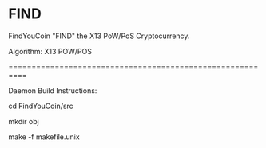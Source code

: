 FIND
====

FindYouCoin "FIND" the X13 PoW/PoS Cryptocurrency.

Algorithm: X13 POW/POS

==========================================================

Daemon Build Instructions:

cd FindYouCoin/src

mkdir obj

make -f makefile.unix
